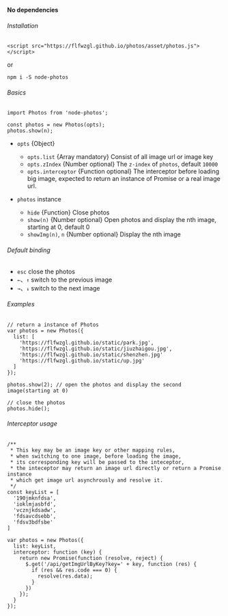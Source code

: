 **No dependencies**

###### Installation

```
<script src="https://flfwzgl.github.io/photos/asset/photos.js"></script>
```
or
```
npm i -S node-photos
```
###### Basics
```
import Photos from 'node-photos';

const photos = new Photos(opts);
photos.show(n);
```

* `opts` {Object}
  * `opts.list` {Array mandatory} Consist of all image url or image key
  * `opts.zIndex` {Number optional}  The `z-index` of `photos`, default `10000`
  * `opts.interceptor` {Function optional}  The interceptor before loading big image, expected to return an instance of Promise or a real image url.


* `photos` instance
  * `hide` {Function} Close photos
  * `show(n)` {Number optional} Open photos and display the nth image, starting at 0, default 0
  * `showImg(n)`, `n` {Number optional} Display the nth image


###### Default binding
* `esc` close the photos
* `←`、`↑` switch to the previous image
* `→`、`↓` switch to the next image


###### Examples
```
// return a instance of Photos
var photos = new Photos({
  list: [
    'https://flfwzgl.github.io/static/park.jpg',
    'https://flfwzgl.github.io/static/jiuzhaigou.jpg',
    'https://flfwzgl.github.io/static/shenzhen.jpg'
    'https://flfwzgl.github.io/static/up.jpg'
  ]
});

photos.show(2); // open the photos and display the second image(starting at 0)

// close the photos
photos.hide();
```


###### Interceptor usage
```
/**
 * This key may be an image key or other mapping rules,
 * when switching to one image, before loading the image,
 * its corresponding key will be passed to the inteceptor,
 * the inteceptor may return an image url directly or return a Promise instance
 * which get image url asynchrously and resolve it.
 */
const keyList = [
  '190jmknfdsa',
  'ioklmjasbfd',
  'vcznjkdsadw',
  'fdsavcdsebb',
  'fdsv3bdfsbe'
]

var photos = new Photos({
  list: keyList,
  interceptor: function (key) {
    return new Promise(function (resolve, reject) {
      $.get('/api/getImgUrlByKey?key=' + key, function (res) {
        if (res && res.code === 0) {
          resolve(res.data);
        }
      })
    });
  }
});
```




